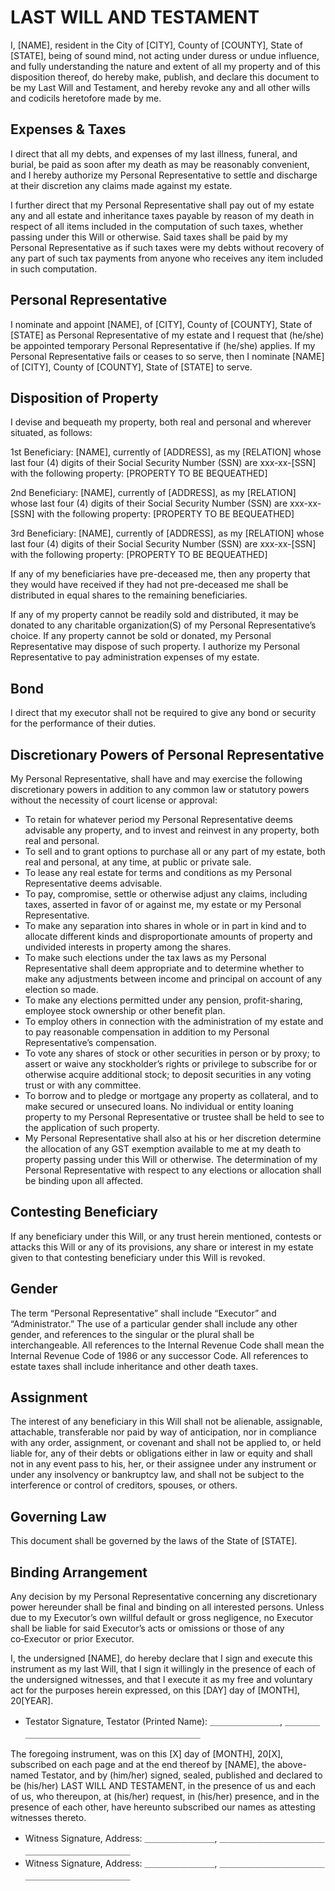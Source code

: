 # LAST WILL AND TESTAMENT

I, [NAME], resident in the City of [CITY], County of [COUNTY], State of [STATE], being of sound mind, not acting under duress or undue influence, and fully understanding the nature and extent of all my property and of this disposition thereof, do hereby make, publish, and declare this document to be my Last Will and Testament, and hereby revoke any and all other wills and codicils heretofore made by me.

## Expenses & Taxes

I direct that all my debts, and expenses of my last illness, funeral, and burial, be paid as soon after my death as may be reasonably convenient, and I hereby authorize my Personal Representative to settle and discharge at their discretion any claims made against my estate.

I further direct that my Personal Representative shall pay out of my estate any and all estate and inheritance taxes payable by reason of my death in respect of all items included in the computation of such taxes, whether passing under this Will or otherwise. Said taxes shall be paid by my Personal Representative as if such taxes were my debts without recovery of any part of such tax payments from anyone who receives any item included in such computation.

## Personal Representative

I nominate and appoint [NAME], of [CITY], County of [COUNTY], State of [STATE] as Personal Representative of my estate and I request that (he/she) be appointed temporary Personal Representative if (he/she) applies. If my Personal Representative fails or ceases to so serve, then I nominate [NAME] of [CITY], County of [COUNTY], State of [STATE] to serve.

## Disposition of Property

I devise and bequeath my property, both real and personal and wherever situated, as follows:

1st Beneficiary: [NAME], currently of [ADDRESS], as my [RELATION] whose last four (4) digits of their Social Security Number (SSN) are xxx-xx-[SSN] with the following property: [PROPERTY TO BE BEQUEATHED]

2nd Beneficiary: [NAME], currently of [ADDRESS], as my [RELATION] whose last four (4) digits of their Social Security Number (SSN) are xxx-xx-[SSN] with the following property: [PROPERTY TO BE BEQUEATHED]

3rd Beneficiary: [NAME], currently of [ADDRESS], as my [RELATION] whose last four (4) digits of their Social Security Number (SSN) are xxx-xx-[SSN] with the following property: [PROPERTY TO BE BEQUEATHED]

If any of my beneficiaries have pre-deceased me, then any property that they would have received if they had not pre-deceased me shall be distributed in equal shares to the remaining beneficiaries.

If any of my property cannot be readily sold and distributed, it may be donated to any charitable organization(S) of my Personal Representative’s choice. If any property cannot be sold or donated, my Personal Representative may dispose of such property. I authorize my Personal Representative to pay administration expenses of my estate.

## Bond

I direct that my executor shall not be required to give any bond or security for the performance of their duties.

## Discretionary Powers of Personal Representative

My Personal Representative, shall have and may exercise the following discretionary powers in addition to any common law or statutory powers without the necessity of court license or approval:

- To retain for whatever period my Personal Representative deems advisable any property, and to invest and reinvest in any property, both real and personal.
- To sell and to grant options to purchase all or any part of my estate, both real and personal, at any time, at public or private sale.
- To lease any real estate for terms and conditions as my Personal Representative deems advisable.
- To pay, compromise, settle or otherwise adjust any claims, including taxes, asserted in favor of or against me, my estate or my Personal Representative.
- To make any separation into shares in whole or in part in kind and to allocate different kinds and disproportionate amounts of property and undivided interests in property among the shares.
- To make such elections under the tax laws as my Personal Representative shall deem appropriate and to determine whether to make any adjustments between income and principal on account of any election so made.
- To make any elections permitted under any pension, profit-sharing, employee stock ownership or other benefit plan.
- To employ others in connection with the administration of my estate and to pay reasonable compensation in addition to my Personal Representative’s compensation.
- To vote any shares of stock or other securities in person or by proxy; to assert or waive any stockholder’s rights or privilege to subscribe for or otherwise acquire additional stock; to deposit securities in any voting trust or with any committee.
- To borrow and to pledge or mortgage any property as collateral, and to make secured or unsecured loans. No individual or entity loaning property to my Personal Representative or trustee shall be held to see to the application of such property.
- My Personal Representative shall also at his or her discretion determine the allocation of any GST exemption available to me at my death to property passing under this Will or otherwise. The determination of my Personal Representative with respect to any elections or allocation shall be binding upon all affected.

## Contesting Beneficiary

If any beneficiary under this Will, or any trust herein mentioned, contests or attacks this Will or any of its provisions, any share or interest in my estate given to that contesting beneficiary under this Will is revoked.

## Gender

The term “Personal Representative” shall include “Executor” and “Administrator.” The use of a particular gender shall include any other gender, and references to the singular or the plural shall be interchangeable. All references to the Internal Revenue Code shall mean the Internal Revenue Code of 1986 or any successor Code. All references to estate taxes shall include inheritance and other death taxes.

## Assignment

The interest of any beneficiary in this Will shall not be alienable, assignable, attachable, transferable nor paid by way of anticipation, nor in compliance with any order, assignment, or covenant and shall not be applied to, or held liable for, any of their debts or obligations either in law or equity and shall not in any event pass to his, her, or their assignee under any instrument or under any insolvency or bankruptcy law, and shall not be subject to the interference or control of creditors, spouses, or others.

## Governing Law

This document shall be governed by the laws of the State of [STATE].

## Binding Arrangement

Any decision by my Personal Representative concerning any discretionary power hereunder shall be final and binding on all interested persons. Unless due to my Executor’s own willful default or gross negligence, no Executor shall be liable for said Executor’s acts or omissions or those of any co‑Executor or prior Executor.

I, the undersigned [NAME], do hereby declare that I sign and execute this instrument as my last Will, that I sign it willingly in the presence of each of the undersigned witnesses, and that I execute it as my free and voluntary act for the purposes herein expressed, on this [DAY] day of [MONTH], 20[YEAR].

- Testator Signature, Testator (Printed Name): ＿＿＿＿＿＿＿＿, ＿＿＿＿＿＿＿＿＿＿＿＿＿＿＿＿＿＿＿＿＿＿＿＿

The foregoing instrument, was on this [X] day of [MONTH], 20[X], subscribed on each page and at the end thereof by [NAME], the above-named Testator, and by (him/her) signed, sealed, published and declared to be (his/her) LAST WILL AND TESTAMENT, in the presence of us and each of us, who thereupon, at (his/her) request, in (his/her) presence, and in the presence of each other, have hereunto subscribed our names as attesting witnesses thereto.

- Witness Signature, Address: ＿＿＿＿＿＿＿＿, ＿＿＿＿＿＿＿＿＿＿＿＿＿＿＿＿＿＿＿＿＿＿＿＿
- Witness Signature, Address: ＿＿＿＿＿＿＿＿, ＿＿＿＿＿＿＿＿＿＿＿＿＿＿＿＿＿＿＿＿＿＿＿＿

